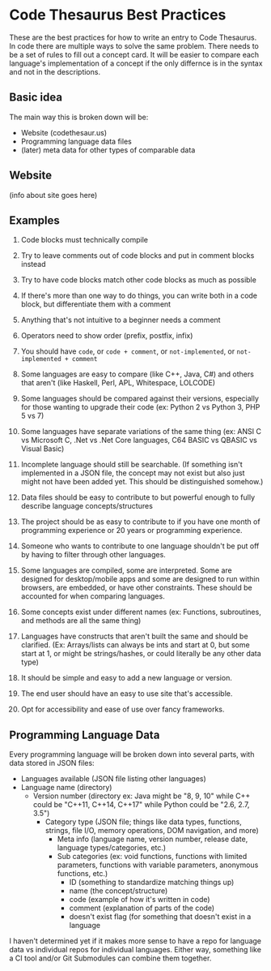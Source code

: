 # Code Thesaurus Best Practices

These are the best practices for how to write an entry to Code Thesaurus. In code there are multiple ways to solve the same problem. There needs to be a set of rules to fill out a concept card. It will be easier to compare each language's implementation of a concept if the only differnce is in the syntax and not in the descriptions.

## Basic idea

The main way this is broken down will be:

* Website (codethesaur.us)
* Programming language data files
* (later) meta data for other types of comparable data

## Website

(info about site goes here)

## Examples


1. Code blocks must technically compile
2.  Try to leave comments out of code blocks and put in comment blocks instead
3.  Try to have code blocks match other code blocks as much as possible
4.  If there's more than one way to do things, you can write both in a code block, but differentiate them with a comment
5. Anything that's not intuitive to a beginner needs a comment
6.  Operators need to show order (prefix, postfix, infix)
7.  You should have `code`, or `code + comment`, or `not-implemented`, or `not-implemented + comment`


1. Some languages are easy to compare (like C++, Java, C#) and others that aren't (like Haskell, Perl, APL, Whitespace, LOLCODE)
2. Some languages should be compared against their versions, especially for those wanting to upgrade their code (ex: Python 2 vs Python 3, PHP 5 vs 7)
3. Some languages have separate variations of the same thing (ex: ANSI C vs Microsoft C, .Net vs .Net Core languages, C64 BASIC vs QBASIC vs Visual Basic)
4. Incomplete language should still be searchable. (If something isn't implemented in a JSON file, the concept may not exist but also just might not have been added yet. This should be distinguished somehow.)
5. Data files should be easy to contribute to but powerful enough to fully describe language concepts/structures
6. The project should be as easy to contribute to if you have one month of programming experience or 20 years or programming experience.
7. Someone who wants to contribute to one language shouldn't be put off by having to filter through other languages.
8. Some languages are compiled, some are interpreted. Some are designed for desktop/mobile apps and some are designed to run within browsers, are embedded, or have other constraints. These should be accounted for when comparing languages.
9. Some concepts exist under different names (ex: Functions, subroutines, and methods are all the same thing)
10. Languages have constructs that aren't built the same and should be clarified. (Ex: Arrays/lists can always be ints and start at 0, but some start at 1, or might be strings/hashes, or could literally be any other data type)
11. It should be simple and easy to add a new language or version.
12. The end user should have an easy to use site that's accessible.
13. Opt for accessibility and ease of use over fancy frameworks.

## Programming Language Data

Every programming language will be broken down into several parts, with data stored in JSON files:

* Languages available (JSON file listing other languages)
* Language name (directory)
    * Version number (directory ex: Java might be "8, 9, 10" while C++ could be "C++11, C++14, C++17" while Python could be "2.6, 2.7, 3.5")
        * Category type (JSON file; things like data types, functions, strings, file I/O, memory operations, DOM navigation, and more)
           * Meta info (language name, version number, release date, language types/categories, etc.)
           * Sub categories (ex: void functions, functions with limited parameters, functions with variable parameters, anonymous functions, etc.)
               * ID (something to standardize matching things up)
               * name (the concept/structure)
               * code (example of how it's written in code)
               * comment (explanation of parts of the code)
               * doesn't exist flag (for something that doesn't exist in a language

I haven't determined yet if it makes more sense to have a repo for language data vs individual repos for individual languages. Either way, something like a CI tool and/or Git Submodules can combine them together.

